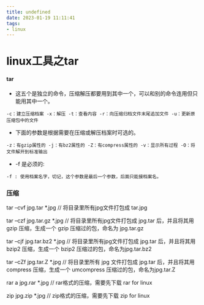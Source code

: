 ```yaml
---
title: undefined
date: 2023-01-19 11:11:41
tags:
- linux
---
```


# linux工具之tar

#### tar

* 这五个是独立的命令，压缩解压都要用到其中一个，可以和别的命令连用但只能用其中一个。

`-c：建立压缩档案 -x：解压 -t：查看内容 -r：向压缩归档文件末尾追加文件 -u：更新原压缩包中的文件`
* 下面的参数是根据需要在压缩或解压档案时可选的。

`-z：有gzip属性的 -j：有bz2属性的 -Z：有compress属性的 -v：显示所有过程 -O：将文件解开到标准输出`
* -f 是必须的:

`-f : 使用档案名字，切记，这个参数是最后一个参数，后面只能接档案名。`
### 压缩

tar –cvf jpg.tar *.jpg // 将目录里所有jpg文件打包成 tar.jpg

tar –czf jpg.tar.gz *.jpg // 将目录里所有jpg文件打包成 jpg.tar 后，并且将其用 gzip 压缩，生成一个 gzip 压缩过的包，命名为 jpg.tar.gz

tar –cjf jpg.tar.bz2 *.jpg // 将目录里所有jpg文件打包成 jpg.tar 后，并且将其用 bzip2 压缩，生成一个 bzip2 压缩过的包，命名为jpg.tar.bz2

tar –cZf jpg.tar.Z *.jpg // 将目录里所有 jpg 文件打包成 jpg.tar 后，并且将其用 compress 压缩，生成一个 umcompress 压缩过的包，命名为jpg.tar.Z

rar a jpg.rar *.jpg // rar格式的压缩，需要先下载 rar for linux

zip jpg.zip *.jpg // zip格式的压缩，需要先下载 zip for linux
